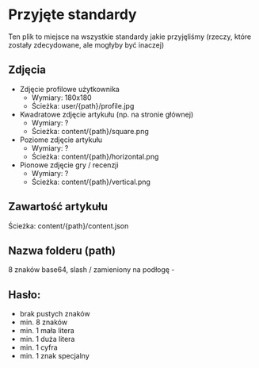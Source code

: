 # Przyjęte standardy
Ten plik to miejsce na wszystkie standardy jakie przyjęliśmy
(rzeczy, które zostały zdecydowane, ale mogłyby być inaczej)

## Zdjęcia
- Zdjęcie profilowe użytkownika
	- Wymiary: 180x180
	- Ścieżka: user/{path}/profile.jpg
- Kwadratowe zdjęcie artykułu (np. na stronie głównej)
	- Wymiary: ?
	- Ścieżka: content/{path}/square.png
- Poziome zdjęcie artykułu
	- Wymiary: ?
	- Ścieżka: content/{path}/horizontal.png
- Pionowe zdjęcie gry / recenzji
	- Wymiary: ?
	- Ścieżka: content/{path}/vertical.png

## Zawartość artykułu
Ścieżka: content/{path}/content.json

## Nazwa folderu (path)
8 znaków base64, slash / zamieniony na podłogę -

## Hasło:
- brak pustych znaków
- min. 8 znaków
- min. 1 mała litera
- min. 1 duża litera
- min. 1 cyfra
- min. 1 znak specjalny